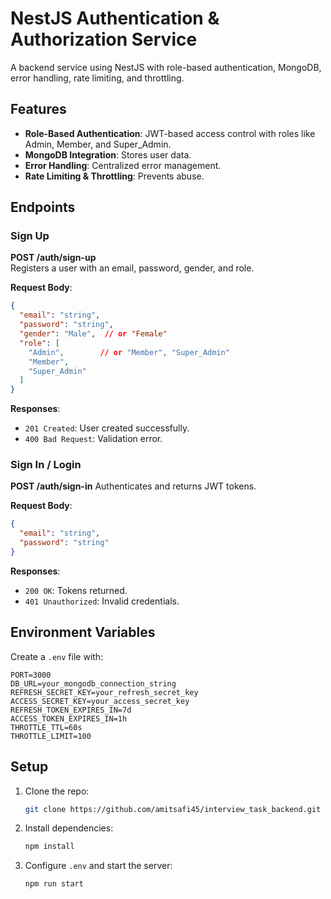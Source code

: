 # NestJS Authentication & Authorization Service

A backend service using NestJS with role-based authentication, MongoDB, error handling, rate limiting, and throttling.

## Features

- **Role-Based Authentication**: JWT-based access control with roles like Admin, Member, and Super_Admin.
- **MongoDB Integration**: Stores user data.
- **Error Handling**: Centralized error management.
- **Rate Limiting & Throttling**: Prevents abuse.

## Endpoints

### Sign Up

**POST /auth/sign-up**  
Registers a user with an email, password, gender, and role.

**Request Body**:
```json
{
  "email": "string",
  "password": "string",
  "gender": "Male",  // or "Female"
  "role": [
    "Admin",        // or "Member", "Super_Admin"
    "Member",
    "Super_Admin"
  ]
}
```

**Responses**:
- `201 Created`: User created successfully.
- `400 Bad Request`: Validation error.

### Sign In / Login

**POST /auth/sign-in**
Authenticates and returns JWT tokens.

**Request Body**:
```json
{
  "email": "string",
  "password": "string"
}
```

**Responses**:
- `200 OK`: Tokens returned.
- `401 Unauthorized`: Invalid credentials.

## Environment Variables

Create a `.env` file with:

```env
PORT=3000
DB_URL=your_mongodb_connection_string
REFRESH_SECRET_KEY=your_refresh_secret_key
ACCESS_SECRET_KEY=your_access_secret_key
REFRESH_TOKEN_EXPIRES_IN=7d
ACCESS_TOKEN_EXPIRES_IN=1h
THROTTLE_TTL=60s
THROTTLE_LIMIT=100
```

## Setup

1. Clone the repo:

   ```bash
   git clone https://github.com/amitsafi45/interview_task_backend.git
   ```

2. Install dependencies:

   ```bash
   npm install
   ```

3. Configure `.env` and start the server:

   ```bash
   npm run start
   ```